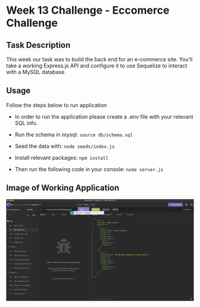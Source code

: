 # Week 13 Challenge - Eccomerce Challenge


## Task Description

This week our task was to build the back end for an e-commerce site. You’ll take a working Express.js API and configure it to use Sequelize to interact with a MySQL database

## Usage

Follow the steps below to run application

- In order to run the application please create a .env file with your relevant SQL info.
- Run the schema in mysql: `source db/schema.sql`

- Seed the data with: `node seeds/index.js`
- Install relevant packages: `npm install`

- Then run the following code in your console: `node server.js`




## Image of Working Application

![Screenshot of live application](./img/Screen%20Shot%202022-09-12%20at%2010.25.05%20pm.png)




